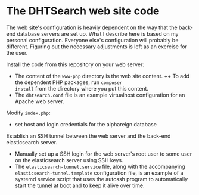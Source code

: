 # The DHTSearch web site code

The web site's configuration is heavily dependent on the way that the back-end database servers are set up.  What I describe here is based on my personal configuration.  Everyone else's configuration will probably be different.  Figuring out the necessary adjustments is left as an exercise for the user.

Install the code from this repository on your web server:
+ The content of the <code>www-php</code> directory is the web site content.
++ To add the dependent PHP packages, run <code>composer install</code> from the directory where you put this content.
+ The <code>dhtsearch.conf</code> file is an example virtualhost configuration for an Apache web server.

Modify <code>index.php</code>:
+ set host and login credentials for the alphareign database

Establish an SSH tunnel between the web server and the back-end elasticsearch server.
+ Manually set up a SSH login for the web server's root user to some user on the elasticsearch server using SSH keys.
+ The <code>elasticsearch-tunnel.service</code> file, along with the accompanying <code>elasticsearch-tunnel.template</code> configuration file,  is an example of a systemd service script that uses the autossh program to automatically start the tunnel at boot and to keep it alive over time.
